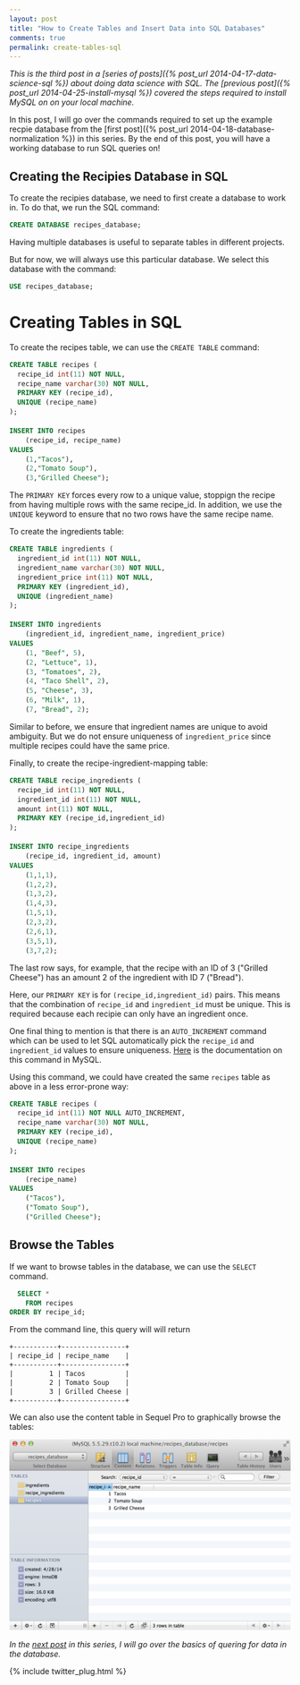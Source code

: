 ```yaml
---
layout: post
title: "How to Create Tables and Insert Data into SQL Databases"
comments: true
permalink: create-tables-sql
---
```


*This is the third post in a [series of posts]({% post_url 2014-04-17-data-science-sql %})
about doing data science with SQL. The 
[previous post]({% post_url 2014-04-25-install-mysql %})
covered the steps required to install MySQL on on your
local machine.*

In this post, I will 
go over the commands required to set up the example recpie database from the
[first post]({% post_url 2014-04-18-database-normalization %}) in
this series.  By the end of this post, you will have a working
database to run SQL queries on!

## Creating the Recipies Database in SQL

To create the recipies database, we need
to first create a database to work in.
To do that, we run the SQL command:

```sql
CREATE DATABASE recipes_database;
```

Having multiple databases is useful to separate
tables in different projects. 

But for now, we
will always use this particular database.
We select this database with the command:

```sql
USE recipes_database;
```

# Creating Tables in SQL

To create the recipes table, we can use the `CREATE TABLE` command:

```sql
CREATE TABLE recipes (
  recipe_id int(11) NOT NULL,
  recipe_name varchar(30) NOT NULL,
  PRIMARY KEY (recipe_id),
  UNIQUE (recipe_name)
);

INSERT INTO recipes 
    (recipe_id, recipe_name) 
VALUES 
    (1,"Tacos"),
    (2,"Tomato Soup"),
    (3,"Grilled Cheese");
```

The `PRIMARY KEY` forces every row to a unique value, stoppign the
recipe from having multiple rows with the same recipe_id.  In
addition, we use the `UNIQUE` keyword to ensure that no two rows
have the same recipe name.

To create the ingredients table:

```sql
CREATE TABLE ingredients (
  ingredient_id int(11) NOT NULL, 
  ingredient_name varchar(30) NOT NULL,
  ingredient_price int(11) NOT NULL,
  PRIMARY KEY (ingredient_id),  
  UNIQUE (ingredient_name)
);

INSERT INTO ingredients
    (ingredient_id, ingredient_name, ingredient_price)
VALUES 
    (1, "Beef", 5),
    (2, "Lettuce", 1),
    (3, "Tomatoes", 2),
    (4, "Taco Shell", 2),
    (5, "Cheese", 3),
    (6, "Milk", 1),
    (7, "Bread", 2);
```

Similar to before, we ensure that ingredient names are unique to
avoid ambiguity. But we do not ensure uniqueness of `ingredient_price`
since multiple recipes could have the same price.

Finally, to create the recipe-ingredient-mapping table:

```sql
CREATE TABLE recipe_ingredients (
  recipe_id int(11) NOT NULL, 
  ingredient_id int(11) NOT NULL, 
  amount int(11) NOT NULL,
  PRIMARY KEY (recipe_id,ingredient_id)
);

INSERT INTO recipe_ingredients 
    (recipe_id, ingredient_id, amount)
VALUES
    (1,1,1),
    (1,2,2),
    (1,3,2),
    (1,4,3),
    (1,5,1),
    (2,3,2),
    (2,6,1),
    (3,5,1),
    (3,7,2);
```

The last row says, for example, that the recipe with an ID of 3
("Grilled Cheese") has an amount 2 of the ingredient with ID 7
("Bread").

Here, our `PRIMARY KEY` is for `(recipe_id,ingredient_id)` pairs.
This means that the combination of `recipe_id` and `ingredient_id`
must be unique. This is required because each recipie can only have
an ingredient once.

One final thing to mention is that there is an `AUTO_INCREMENT`
command which can be used to let SQL automatically pick the `recipe_id`
and `ingredient_id` values to ensure uniqueness.
[Here](http://dev.mysql.com/doc/refman/5.0/en/example-auto-increment.html)
is the documentation on this command in MySQL.

Using this command, we could have created the same `recipes`
table as above in a less error-prone way:

```sql
CREATE TABLE recipes (
  recipe_id int(11) NOT NULL AUTO_INCREMENT,
  recipe_name varchar(30) NOT NULL,
  PRIMARY KEY (recipe_id),
  UNIQUE (recipe_name)
);

INSERT INTO recipes 
    (recipe_name) 
VALUES 
    ("Tacos"),
    ("Tomato Soup"),
    ("Grilled Cheese");
```

## Browse the Tables

If we want to browse tables in the
database, we can use the `SELECT`
command.

```sql
  SELECT * 
    FROM recipes
ORDER BY recipe_id;
```

From the command line, this query will will return

```
+-----------+----------------+
| recipe_id | recipe_name    |
+-----------+----------------+
|         1 | Tacos          |
|         2 | Tomato Soup    |
|         3 | Grilled Cheese |
+-----------+----------------+
```

We can also use the content table in Sequel Pro
to graphically browse the tables:

![Sequel Pro Content Tab](/assets/sequel_pro_content_tab.jpg)


*In the [next post](...) in this series, I will
go over the basics of quering for data in the database.*

{% include twitter_plug.html %}
